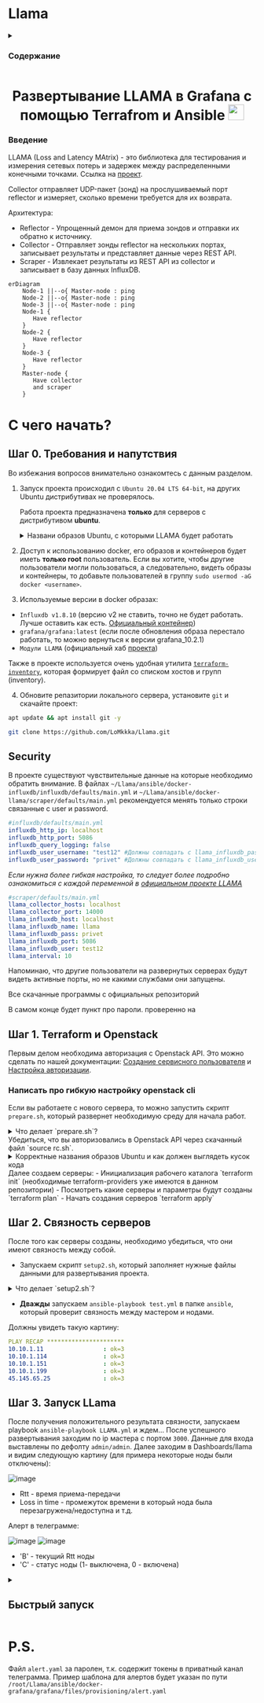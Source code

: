 # Llama

<details>
<summary>
<h3>Содержание</h3>
</summary>
    
- [Введение](#введение)
- [С чего начать?](#с-чего-начать)
    - [Шаг 0. Требования и напутствия](#шаг-0-требования-и-напутствия)
    - [Шаг 1. Terraform и Openstack](#шаг-1-terraform-и-openstack)
    - [Шаг 2. Связность серверов](#шаг-2-связность-серверов)
    - [Шаг 3. Запуск LLama](#шаг-3-запуск-llama)
- [Быстрый запуск](#быстрый-запуск)
- [P.S.](#ps)
</details>



<h1 align="center">Развертывание LLAMA в Grafana с помощью Terrafrom и Ansible</a> 
<img src="https://github.com/blackcater/blackcater/raw/main/images/Hi.gif" height="32"/></h1>

### Введение

LLAMA (Loss and Latency MAtrix) - это библиотека для тестирования и измерения сетевых потерь и задержек между распределенными конечными точками. Ссылка на [проект](https://github.com/dropbox/llama).

Collector отправляет UDP-пакет (зонд) на прослушиваемый порт reflector и измеряет, сколько времени требуется для их возврата.

Архитектура:
- Reflector - Упрощенный демон для приема зондов и отправки их обратно к источнику.
- Collector - Отправляет зонды reflector на нескольких портах, записывает результаты и представляет данные через REST API.
- Scraper - Извлекает результаты из REST API из collector и записывает в базу данных InfluxDB.

```mermaid
erDiagram
    Node-1 ||--o{ Master-node : ping
    Node-2 ||--o{ Master-node : ping
    Node-3 ||--o{ Master-node : ping
    Node-1 {
       Have reflector
    }
    Node-2 {
       Have reflector
    }
    Node-3 {
       Have reflector
    }
    Master-node {
       Have collector
       and scraper
    }
```

# С чего начать?

## Шаг 0. Требования и напутствия

Во избежания вопросов внимательно ознакомтесь с данным разделом.

1. Запуск проекта происходил с `Ubuntu 20.04 LTS 64-bit`, на других Ubuntu дистрибутивах не проверялось. 
         
   Работа проекта предназначена **только** для серверов с дистрибутивом **ubuntu**.

   <details>
   <summary>Названи образов Ubuntu, с которыми LLAMA будет работать</summary>

   - Ubuntu 16.04 LTS 64-bit 
   - Ubuntu 18.04 LTS 64-bit 
   - Ubuntu 20.04 LTS 64-bit 
   - Ubuntu 22.04 LTS 64-bit 
   </details>

2. Доступ к использованию  docker, его образов и контейнеров будет иметь **только root** пользователь. Если вы хотите, чтобы другие пользователи могли пользоваться, а следовательно, видеть образы и контейнеры, то добавьте пользователей в группу `sudo usermod -aG docker <username>`.

3. Используемые версии в docker образах:
- `Influxdb v1.8.10` (версию v2 не ставить, точно не будет работать. Лучше оставить как есть. [Официальный контейнер](https://github.com/influxdata/influxdata-docker/tree/577416b29d72aa5b7199c4c67702448152219d78/influxdb/1.8/alpine))
- `grafana/grafana:latest` (если после обновления образа перестало работать, то можно вернуться к версии grafana_10.2.1)
- `Модули LLAMA` (официальный хаб [проекта](https://github.com/dropbox/llama))

Также в проекте используется очень удобная утилита [`terraform-inventory`](https://github.com/adammck/terraform-inventory), которая формирует файл со списком хостов и групп (inventory).

4. Обновите репазитории локального сервера, установите `git` и скачайте проект:
```bash
apt update && apt install git -y
```
```bash
git clone https://github.com/LoMkkka/Llama.git
```

## Security

В проекте существуют чувствительные данные на которые необходимо обратить внимание. В файлах `~/Llama/ansible/docker-influxdb/influxdb/defaults/main.yml` и `~/Llama/ansible/docker-llama/scraper/defaults/main.yml` рекомендуется менять только строки связанные с user и password.
```yaml
#influxdb/defaults/main.yml
influxdb_http_ip: localhost
influxdb_http_port: 5086
influxdb_query_logging: false
influxdb_user_username: "test12" #Должны совпадать с llama_influxdb_pass
influxdb_user_password: "privet" #Должны совпадать с llama_influxdb_user
```
*Если нужна более гибкая настройка, то следует более подробно ознакомиться с каждой переменной в [официальном проекте LLAMA](https://github.com/dropbox/llama)*
```yaml
#scraper/defaults/main.yml
llama_collector_hosts: localhost 
llama_collector_port: 14000
llama_influxdb_host: localhost 
llama_influxdb_name: llama
llama_influxdb_pass: privet
llama_influxdb_port: 5086
llama_influxdb_user: test12
llama_interval: 10
```
Напоминаю, что другие пользователи на развернутых серверах будут видеть активные порты, но не какими службами они запущены.

Все скачанные программы с официальных репозиторий

В самом конце будет пункт про пароли.
проверенно на
## Шаг 1. Terraform и Openstack

Первым делом необходима авторизация с Openstack API. Это можно сделать по нашей документации: [Создание сервисного пользователя](https://docs.selectel.ru/cloud/servers/tools/openstack/#создать-сервисного-пользователя) и [Настройка авторизации](https://docs.selectel.ru/cloud/servers/tools/openstack/#настроить-авторизацию).


### Написать про гибкую настройку openstack cli

Если вы работаете с нового сервера, то можно запустить скрипт `prepare.sh`, который развернет необходимую среду для начала работ.
<details>
<summary>Что делает `prepare.sh`?</summary>
asdads
</details>
Убедиться, что вы авторизовались в Openstack API через скачанный файл `source rc.sh`.
   <details>
   <summary>Корректные названия образов Ubuntu и как должен выглядеть кусок кода</summary>

   Имя образов подставляются в файлах `~/Llama/terraform/master/vars.tf` и `~/Llama/terraform/nodes/main.tf`
   
   ``` tf
   #Поиск ID образа (из которого будет создан сервер) по его имени
   data "openstack_images_image_v2" "ubuntu_image" {
     most_recent = true
     visibility  = "public"
     name        = "Ubuntu 20.04 LTS 64-bit" # сюда вставляем название нужного нам образа (не забываем это делать в обоих файлах) 
   }
   ```

   - Ubuntu 16.04 LTS 64-bit (LLAMA работает с этим образом)
   - Ubuntu 18.04 LTS 64-bit (LLAMA работает с этим образом)
   - Ubuntu 20.04 LTS 64-bit (LLAMA работает с этим образом)
   - Ubuntu 22.04 LTS 64-bit (LLAMA работает с этим образом)
    

   </details>
Далее создаем серверы:
- Инициализация рабочего каталога `terraform init` (необходимые terraform-providers уже имеются в данном репозитории)
- Посмотреть какие серверы и параметры будут созданы `terraform plan` 
- Начать создания серверов `terraform apply`

## Шаг 2. Связность серверов
После того как серверы созданы, необходимо убедиться, что они имеют связность между собой.
- Запускаем скрипт `setup2.sh`, который заполняет нужные файлы данными для развертывания проекта.

<details>
<summary>Что делает `setup2.sh`?</summary>
asdads
</details>

- **Дважды** запускаем `ansible-playbook test.yml` в папке `ansible`, который проверит связность между мастером и нодами.

Должны увидеть такую картину:

``` yaml
PLAY RECAP **********************
10.10.1.11                 : ok=3    
10.10.1.114                : ok=3       
10.10.1.151                : ok=3    
10.10.1.199                : ok=3     
45.145.65.25               : ok=3      
```

## Шаг 3. Запуск LLama

После получения положительного результата связности, запускаем playbook `ansible-playbook LLAMA.yml` и ждем...
После успешного развертывания заходим по ip мастера с портом `3000`. Данные для входа выставлены по дефолту `admin/admin`.
Далее заходим в Dashboards/llama и видим следующую картину (для примера некоторые ноды были отключены):

![image](https://github.com/LoMkkka/Llama/assets/76530062/7de31c9d-3ec0-431c-8506-a9aacb5e8c1b)


- Rtt - время приема-передачи
- Loss in time - промежуток времени в который нода была перезагружена/недоступна и т.д.

Алерт в телеграмме:

![image](https://github.com/LoMkkka/Llama/assets/76530062/e98ff7ca-ef2d-4b51-9a27-f23d77d0fba9) ![image](https://github.com/LoMkkka/Llama/assets/76530062/128ad6a2-ab71-43e3-957f-a1e6742e4dcc)



- 'B' - текущий Rtt ноды
- 'C' - статус ноды (1- выключена, 0 - включена) 

<details>
<summary><h2>Быстрый запуск</h2></summary>

### Запускаем проект MEGALLAMA
    
1. Убедились, что наш сервер на дистрибутиве Ubuntu 20.04 и выполняем:
```bash
apt update && apt install git -y
```
```bash
git clone https://github.com/LoMkkka/Llama.git
```
2. Запускаем скрипт `prepare.sh`.
```bash
~/Llama/prepare.sh
```    
3. Мы авторизовались в openstack api через `source rc.sh`, который был скачан из [Шаг 1. Terraform и Openstack](#шаг-1-terraform-и-openstack).

4. Создаем серверы.
```bash
cd ~/Llama/terraform
terraform init
terraform apply -auto-approve
```
5. После того как серверы создались запуcкаем скрипт `replacer.sh`.
```bash
~/Llama/replacer.sh
```
6. Проверяем связность нод между собой. Когда всплывет запрос об fingerprint ключа ECDSA пишем `yes` и дважды выполняем данный playbook.
```bash
cd ~/Llama/ansible
ansible-playbook test.yml
```
7. Запускаем проект и ждем...
```bash
cd ~/Llama/ansible
ansible-playbook MEGALLAMA.yml
```
8. В конце будет вывод ссылки по которой нужно перейти. Пароль от grafana стандартный admin/admin. В `dashboards` находим llama, переходим по ней и радуемся.
![image](https://github.com/LoMkkka/Llama/assets/76530062/ae406dae-e5f3-468c-87e0-25f2ea97fd36)

</details>


# P.S.
Файл `alert.yaml` за паролен, т.к. содержит токены в приватный канал телеграмма. Пример шаблона для алертов будет указан по пути `/root/Llama/ansible/docker-grafana/grafana/files/provisioning/alert.yaml`
